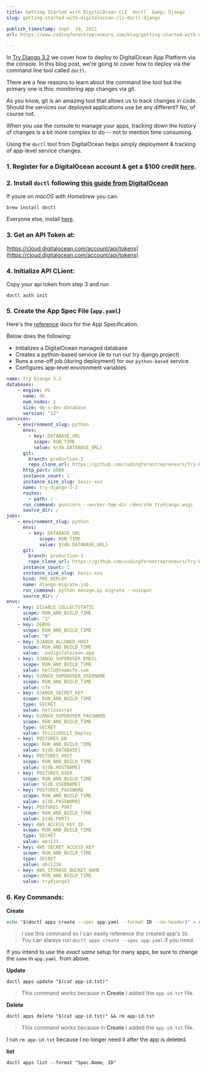 ```yaml
---
title: Getting Started with DigitalOcean CLI `doctl` &amp; Django
slug: getting-started-with-digitalocean-cli-doctl-django

publish_timestamp: Sept. 19, 2021
url: https://www.codingforentrepreneurs.com/blog/getting-started-with-digitalocean-cli-doctl-django/

---
```



In [Try Django 3.2](https://www.codingforentrepreneurs.com/projects/try-django-3-2) we cover how to deploy to DigitalOcean App Platform via the console. In this blog post, we're going to cover how to deploy via the command line tool called `doctl`.

There are a few reasons to learn about the command line tool but the primary one is this: monitoring app changes via git.

As you know, git is an amazing tool that allows us to track changes in code. Should the services our deployed applications use be any different?  No, of course not.

When you use the console to manage your apps, tracking down the history of changes is a bit more complex to do -- not to mention time consuming.

Using the `doctl` tool from DigitalOcean helps simply deployment & tracking of app-level service changes.


### 1. Register for a DigitalOcean account & get a $100 credit [here](https://do.co/cfe-sh).


###  2. Install `doctl` following [this guide from DigitalOcean](https://docs.digitalocean.com/reference/doctl/how-to/install/)

If youre on _macOS with Homebrew_ you can:
```
brew install doctl
```
Everyone else, install [here](https://docs.digitalocean.com/reference/doctl/how-to/install/).


###  3. Get an API Token at:

[https://cloud.digitalocean.com/account/api/tokens](https://cloud.digitalocean.com/account/api/tokens)



###  4. Initialize API CLient:
Copy your api token from step 3 and run
```
doctl auth init
```

### 5. Create the App Spec File (`app.yaml`)
Here's the [reference](https://docs.digitalocean.com/products/app-platform/references/app-specification-reference/) docs for the App Specification. 

Below does the following:

- Initializes a DigitalOcean managed database
- Creates a python-based service (ie to run our try django project)
- Runs a one-off job (during deployment) for our `python-based` service.
- Configures app-level environment variables

```yaml
name: Try Django 3.2
databases:
    - engine: PG
      name: db
      num_nodes: 1
      size: db-s-dev-database
      version: "12"
services:
    - environment_slug: python
      envs:
        - key: DATABASE_URL
          scope: RUN_TIME
          value: ${db.DATABASE_URL}
      git:
        branch: production-3
        repo_clone_url: https://github.com/codingforentrepreneurs/Try-Django-3.2.git
      http_port: 8080
      instance_count: 1
      instance_size_slug: basic-xxs
      name: try-django-3-2
      routes:
        - path: /
      run_command: gunicorn --worker-tmp-dir /dev/shm trydjango.wsgi
      source_dir: /
jobs:
    - environment_slug: python
      envs:
        - key: DATABASE_URL
            scope: RUN_TIME
            value: ${db.DATABASE_URL}
      git:
        branch: production-3
        repo_clone_url: https://github.com/codingforentrepreneurs/Try-Django-3.2.git
      instance_count: 1
      instance_size_slug: basic-xxs
      kind: PRE_DEPLOY
      name: django-migrate-job
      run_command: python manage.py migrate --noinput
      source_dir: /
envs:
    - key: DISABLE_COLLECTSTATIC
      scope: RUN_AND_BUILD_TIME
      value: "1"
    - key: DEBUG
      scope: RUN_AND_BUILD_TIME
      value: "0"
    - key: DJANGO_ALLOWED_HOST
      scope: RUN_AND_BUILD_TIME
      value: .ondigitalocean.app
    - key: DJANGO_SUPERUSER_EMAIL
      scope: RUN_AND_BUILD_TIME
      value: hello@teamcfe.com
    - key: DJANGO_SUPERUSER_USERNAME
      scope: RUN_AND_BUILD_TIME
      value: cfe
    - key: DJANGO_SECRET_KEY
      scope: RUN_AND_BUILD_TIME
      type: SECRET
      value: hellosecret
    - key: DJANGO_SUPERUSER_PASSWORD
      scope: RUN_AND_BUILD_TIME
      type: SECRET
      value: ThisIsDOCLI_Deploy
    - key: POSTGRES_DB
      scope: RUN_AND_BUILD_TIME
      value: ${db.DATABASE}
    - key: POSTGRES_HOST
      scope: RUN_AND_BUILD_TIME
      value: ${db.HOSTNAME}
    - key: POSTGRES_USER
      scope: RUN_AND_BUILD_TIME
      value: ${db.USERNAME}
    - key: POSTGRES_PASSWORD
      scope: RUN_AND_BUILD_TIME
      value: ${db.PASSWORD}
    - key: POSTGRES_PORT
      scope: RUN_AND_BUILD_TIME
      value: ${db.PORT}
    - key: AWS_ACCESS_KEY_ID
      scope: RUN_AND_BUILD_TIME
      type: SECRET
      value: abc123
    - key: AWS_SECRET_ACCESS_KEY
      scope: RUN_AND_BUILD_TIME
      type: SECRET
      value: abc1234
    - key: AWS_STORAGE_BUCKET_NAME
      scope: RUN_AND_BUILD_TIME
      value: trydjango3
```


### 6. Key Commands:


__Create__
```bash
echo "$(doctl apps create --spec app.yaml --format ID --no-header)" > app-id.txt
```
> I use this command so I can easily reference the created app's `ID`. You can always run  `doctl apps create --spec app.yaml` if you need.

If you intend to use the *exact same* setup for many apps, be sure to change the `name` in `app.yaml`. from above.


__Update__
```
doctl apps update "$(cat app-id.txt)"
```
> This command works because in __Create__ I added the `app-id.txt` file.



__Delete__
```
doctl apps delete "$(cat app-id.txt)" && rm app-id.txt
```
> This command works because in __Create__ I added the `app-id.txt` file.

I run `rm app-id.txt` because I no longer need it after the app is deleted. 

__list__

```
doctl apps list --format "Spec.Name, ID"
```
